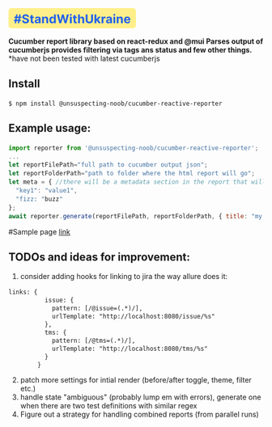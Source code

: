 [![#StandWithUkraine](https://raw.githubusercontent.com/vshymanskyy/StandWithUkraine/main/badges/StandWithUkraine.svg)](https://vshymanskyy.github.io/StandWithUkraine)

<b>Cucumber report library based on react-redux and @mui
Parses output of cucumberjs
provides filtering via tags ans status and few other things.</b>
<br>
*have not been tested with latest cucumberjs
</p>

## Install

```shell
$ npm install @unsuspecting-noob/cucumber-reactive-reporter
```
## Example usage:

```js
import reporter from '@unsuspecting-noob/cucumber-reactive-reporter';
...
let reportFilePath="full path to cucumber output json";
let reportFolderPath="path to folder where the html report will go";
let meta = { //there will be a metadata section in the report that will display your key value pairs for posterity
  "key1": "value1",
  "fizz: "buzz"
};
await reporter.generate(reportFilePath, reportFolderPath, { title: "my tests", description: "My test suite description", metadata: meta });
```

#Sample page
[link](https://unsuspecting-noob.github.io/cucumber-reactive-reporter/index.html)
## TODOs and ideas for improvement:

1. consider adding hooks for linking to jira the way allure does it: 
```
links: {
          issue: {
            pattern: [/@issue=(.*)/],
            urlTemplate: "http://localhost:8080/issue/%s"
          },
          tms: {
            pattern: [/@tms=(.*)/],
            urlTemplate: "http://localhost:8080/tms/%s"
          }
        }
```
2. patch more settings for intial render (before/after toggle, theme, filter etc.)
3. handle state "ambiguous" (probably lump em with errors), generate one when there are two test definitions with similar regex
4. Figure out a strategy for handling combined reports (from parallel runs)